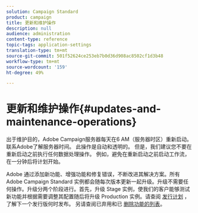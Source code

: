 ```yaml
---
solution: Campaign Standard
product: campaign
title: 更新和维护操作
description: null
audience: administration
content-type: reference
topic-tags: application-settings
translation-type: tm+mt
source-git-commit: 501f52624ce253eb7b0d36d908ac8502cf1d3b48
workflow-type: tm+mt
source-wordcount: '159'
ht-degree: 49%

---
```



# 更新和维护操作{#updates-and-maintenance-operations}

出于维护目的，Adobe Campaign服务器每天在6 AM（服务器时区）重新启动。 联系Adobe了解服务器时间。 此操作是自动和透明的。 但是，我们建议您不要在重新启动之前执行任何数据处理操作。 例如，避免在重新启动之前启动工作流，在一分钟后将计划开始。

Adobe 通过添加新功能、增强功能和修复错误，不断改进其解决方案。所有 Adobe Campaign Standard 实例都会随每次版本更新一起升级。升级不需要任何操作。升级分两个阶段进行。首先，升级 Stage 实例，使我们的客户能够测试新功能并根据需要调整其配置随后将升级 Production 实例。请查阅 [发行计划](https://helpx.adobe.com/campaign/kb/acs-release-planning.html) ，了解下一个发行版何时发布。 另请查阅已弃用和已 [删除功能的列表](https://helpx.adobe.com/campaign/kb/acs-deprecated-and-removed-features.html)。
